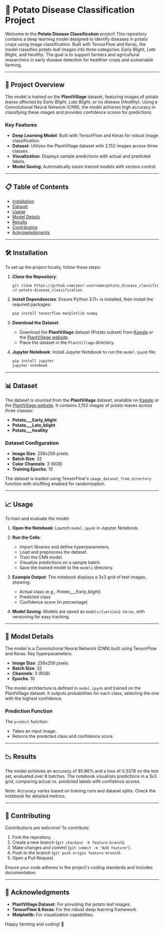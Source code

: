 
# 🌱 Potato Disease Classification Project

Welcome to the **Potato Disease Classification** project! This repository contains a deep learning model designed to identify diseases in potato crops using image classification. Built with TensorFlow and Keras, the model classifies potato leaf images into three categories: *Early Blight*, *Late Blight*, and *Healthy*. The goal is to support farmers and agricultural researchers in early disease detection for healthier crops and sustainable farming.

---

## 🚀 Project Overview

The model is trained on the **PlantVillage** dataset, featuring images of potato leaves affected by *Early Blight*, *Late Blight*, or no disease (*Healthy*). Using a Convolutional Neural Network (CNN), the model achieves high accuracy in classifying these images and provides confidence scores for predictions.

### Key Features
- **Deep Learning Model**: Built with TensorFlow and Keras for robust image classification.
- **Dataset**: Utilizes the PlantVillage dataset with 2,152 images across three classes.
- **Visualization**: Displays sample predictions with actual and predicted labels.
- **Model Saving**: Automatically saves trained models with version control.

---

## 📋 Table of Contents
- [Installation](#installation)
- [Dataset](#dataset)
- [Usage](#usage)
- [Model Details](#model-details)
- [Results](#results)
- [Contributing](#contributing)
- [Acknowledgments](#acknowledgments)

---

## 🛠 Installation

To set up the project locally, follow these steps:

1. **Clone the Repository**:
   ```bash
   git clone https://github.com/your-username/potato_disease_classification.git
   cd potato-disease_classification
   ```

2. **Install Dependencies**:
   Ensure Python 3.11+ is installed, then install the required packages:
   ```bash
   pip install tensorflow matplotlib numpy
   ```

3. **Download the Dataset**:
   - Download the **PlantVillage** dataset (Potato subset) from [Kaggle](https://www.kaggle.com/datasets/abdallahalidev/plantvillage-dataset) or the [PlantVillage website](https://plantvillage.psu.edu/).
   - Place the dataset in the `PlantVillage` directory.

4. **Jupyter Notebook**:
   Install Jupyter Notebook to run the `model.ipynb` file:
   ```bash
   pip install jupyter
   jupyter notebook
   ```

---

## 📊 Dataset

The dataset is sourced from the **PlantVillage** dataset, available on [Kaggle](https://www.kaggle.com/datasets/abdallahalidev/plantvillage-dataset) or the [PlantVillage website](https://plantvillage.psu.edu/). It contains 2,152 images of potato leaves across three classes:
- **Potato___Early_blight**
- **Potato___Late_blight**
- **Potato___healthy**

### Dataset Configuration
- **Image Size**: 256x256 pixels
- **Batch Size**: 32
- **Color Channels**: 3 (RGB)
- **Training Epochs**: 10

The dataset is loaded using TensorFlow's `image_dataset_from_directory` function with shuffling enabled for randomization.

---

## 📈 Usage

To train and evaluate the model:

1. **Open the Notebook**:
   Launch `model.ipynb` in Jupyter Notebook.

2. **Run the Cells**:
   - Import libraries and define hyperparameters.
   - Load and preprocess the dataset.
   - Train the CNN model.
   - Visualize predictions on a sample batch.
   - Save the trained model to the `models` directory.

3. **Example Output**:
   The notebook displays a 3x3 grid of test images, showing:
   - Actual class (e.g., *Potato___Early_blight*)
   - Predicted class
   - Confidence score (in percentage)

4. **Model Saving**:
   Models are saved as `models/{version}.keras`, with versioning for easy tracking.

---

## 🧠 Model Details

The model is a Convolutional Neural Network (CNN) built using TensorFlow and Keras. Key hyperparameters:
- **Image Size**: 256x256 pixels
- **Batch Size**: 32
- **Channels**: 3 (RGB)
- **Epochs**: 10

The model architecture is defined in `model.ipynb` and trained on the PlantVillage dataset. It outputs probabilities for each class, selecting the one with the highest confidence.

### Prediction Function
The `predict` function:
- Takes an input image.
- Returns the predicted class and confidence score.

---

## 📉 Results

The model achieves an accuracy of 85.86% and a loss of 0.3378 on the test set, evaluated over 8 batches. The notebook visualizes predictions in a 3x3 grid, comparing actual vs. predicted labels with confidence scores.

*Note*: Accuracy varies based on training runs and dataset splits. Check the notebook for detailed metrics.

---

## 🤝 Contributing

Contributions are welcome! To contribute:
1. Fork the repository.
2. Create a new branch (`git checkout -b feature-branch`).
3. Make changes and commit (`git commit -m "Add feature"`).
4. Push to the branch (`git push origin feature-branch`).
5. Open a Pull Request.

Ensure your code adheres to the project's coding standards and includes documentation.

---

## 🌟 Acknowledgments
- **PlantVillage Dataset**: For providing the potato leaf images.
- **TensorFlow & Keras**: For the robust deep learning framework.
- **Matplotlib**: For visualization capabilities.

Happy farming and coding! 🌿
